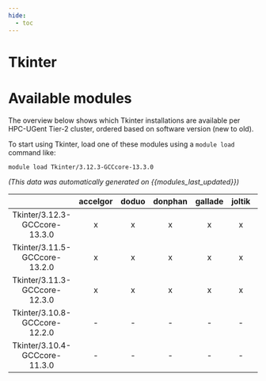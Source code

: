 ```yaml
---
hide:
  - toc
---
```


Tkinter
=======

# Available modules


The overview below shows which Tkinter installations are available per HPC-UGent Tier-2 cluster, ordered based on software version (new to old).

To start using Tkinter, load one of these modules using a `module load` command like:

```shell
module load Tkinter/3.12.3-GCCcore-13.3.0
```

*(This data was automatically generated on {{modules_last_updated}})*  

| |accelgor|doduo|donphan|gallade|joltik|litleo|shinx|
| :---: | :---: | :---: | :---: | :---: | :---: | :---: | :---: |
|Tkinter/3.12.3-GCCcore-13.3.0|x|x|x|x|x|x|x|
|Tkinter/3.11.5-GCCcore-13.2.0|x|x|x|x|x|x|x|
|Tkinter/3.11.3-GCCcore-12.3.0|x|x|x|x|x|x|x|
|Tkinter/3.10.8-GCCcore-12.2.0|-|-|-|-|-|x|x|
|Tkinter/3.10.4-GCCcore-11.3.0|-|-|-|-|-|x|x|
